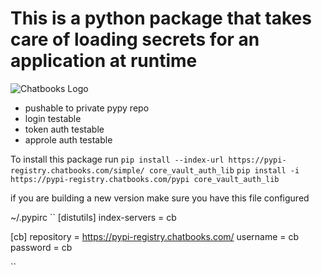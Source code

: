 # This is a python package that takes care of loading secrets for an application at runtime

![Chatbooks Logo](https://chtbks.cdn.prismic.io/chtbks/6253092e-e5ba-4a11-943c-50efa4970d5c_chatbooks-logo-plum.svg "logo")

* pushable to private pypy repo
* login testable
* token auth testable
* approle auth testable

To install this package run
`pip install --index-url https://pypi-registry.chatbooks.com/simple/ core_vault_auth_lib`
`pip install -i https://pypi-registry.chatbooks.com/pypi core_vault_auth_lib`


[packaging guide]: https://packaging.python.org
[distribution tutorial]: https://packaging.python.org/tutorials/packaging-projects/

if you are building a new version make sure you have this file configured 

~/.pypirc 
``
[distutils]
index-servers =
    cb

[cb]
repository = https://pypi-registry.chatbooks.com/
username = cb
password = cb

``